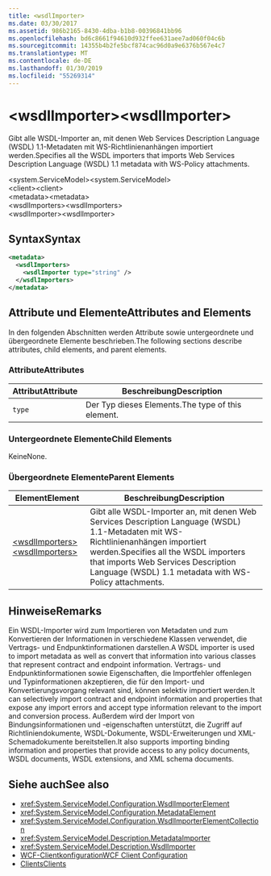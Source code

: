 ```yaml
---
title: <wsdlImporter>
ms.date: 03/30/2017
ms.assetid: 986b2165-8430-4dba-b1b8-00396841bb96
ms.openlocfilehash: bd6c8661f94610d932ffee631aee7ad060f04c6b
ms.sourcegitcommit: 14355b4b2fe5bcf874cac96d0a9e6376b567e4c7
ms.translationtype: MT
ms.contentlocale: de-DE
ms.lasthandoff: 01/30/2019
ms.locfileid: "55269314"
---
```

# <a name="wsdlimporter"></a><span data-ttu-id="fd326-101">\<wsdlImporter></span><span class="sxs-lookup"><span data-stu-id="fd326-101">\<wsdlImporter></span></span>
<span data-ttu-id="fd326-102">Gibt alle WSDL-Importer an, mit denen Web Services Description Language (WSDL) 1.1-Metadaten mit WS-Richtlinienanhängen importiert werden.</span><span class="sxs-lookup"><span data-stu-id="fd326-102">Specifies all the WSDL importers that imports Web Services Description Language (WSDL) 1.1 metadata with WS-Policy attachments.</span></span>  
  
<span data-ttu-id="fd326-103">\<system.ServiceModel></span><span class="sxs-lookup"><span data-stu-id="fd326-103">\<system.ServiceModel></span></span>  
<span data-ttu-id="fd326-104">\<client></span><span class="sxs-lookup"><span data-stu-id="fd326-104">\<client></span></span>  
<span data-ttu-id="fd326-105">\<metadata></span><span class="sxs-lookup"><span data-stu-id="fd326-105">\<metadata></span></span>  
<span data-ttu-id="fd326-106">\<wsdlImporters></span><span class="sxs-lookup"><span data-stu-id="fd326-106">\<wsdlImporters></span></span>  
<span data-ttu-id="fd326-107">\<wsdlImporter></span><span class="sxs-lookup"><span data-stu-id="fd326-107">\<wsdlImporter></span></span>  
  
## <a name="syntax"></a><span data-ttu-id="fd326-108">Syntax</span><span class="sxs-lookup"><span data-stu-id="fd326-108">Syntax</span></span>  
  
```xml  
<metadata>
  <wsdlImporters>
    <wsdlImporter type="string" />
  </wsdlImporters>
</metadata>
```  
  
## <a name="attributes-and-elements"></a><span data-ttu-id="fd326-109">Attribute und Elemente</span><span class="sxs-lookup"><span data-stu-id="fd326-109">Attributes and Elements</span></span>  
 <span data-ttu-id="fd326-110">In den folgenden Abschnitten werden Attribute sowie untergeordnete und übergeordnete Elemente beschrieben.</span><span class="sxs-lookup"><span data-stu-id="fd326-110">The following sections describe attributes, child elements, and parent elements.</span></span>  
  
### <a name="attributes"></a><span data-ttu-id="fd326-111">Attribute</span><span class="sxs-lookup"><span data-stu-id="fd326-111">Attributes</span></span>  
  
|<span data-ttu-id="fd326-112">Attribut</span><span class="sxs-lookup"><span data-stu-id="fd326-112">Attribute</span></span>|<span data-ttu-id="fd326-113">Beschreibung</span><span class="sxs-lookup"><span data-stu-id="fd326-113">Description</span></span>|  
|---------------|-----------------|  
|`type`|<span data-ttu-id="fd326-114">Der Typ dieses Elements.</span><span class="sxs-lookup"><span data-stu-id="fd326-114">The type of this element.</span></span>|  
  
### <a name="child-elements"></a><span data-ttu-id="fd326-115">Untergeordnete Elemente</span><span class="sxs-lookup"><span data-stu-id="fd326-115">Child Elements</span></span>  
 <span data-ttu-id="fd326-116">Keine</span><span class="sxs-lookup"><span data-stu-id="fd326-116">None.</span></span>  
  
### <a name="parent-elements"></a><span data-ttu-id="fd326-117">Übergeordnete Elemente</span><span class="sxs-lookup"><span data-stu-id="fd326-117">Parent Elements</span></span>  
  
|<span data-ttu-id="fd326-118">Element</span><span class="sxs-lookup"><span data-stu-id="fd326-118">Element</span></span>|<span data-ttu-id="fd326-119">Beschreibung</span><span class="sxs-lookup"><span data-stu-id="fd326-119">Description</span></span>|  
|-------------|-----------------|  
|[<span data-ttu-id="fd326-120">\<wsdlImporters></span><span class="sxs-lookup"><span data-stu-id="fd326-120">\<wsdlImporters></span></span>](../../../../../docs/framework/configure-apps/file-schema/wcf/wsdlimporters.md)|<span data-ttu-id="fd326-121">Gibt alle WSDL-Importer an, mit denen Web Services Description Language (WSDL) 1.1-Metadaten mit WS-Richtlinienanhängen importiert werden.</span><span class="sxs-lookup"><span data-stu-id="fd326-121">Specifies all the WSDL importers that imports Web Services Description Language (WSDL) 1.1 metadata with WS-Policy attachments.</span></span>|  
  
## <a name="remarks"></a><span data-ttu-id="fd326-122">Hinweise</span><span class="sxs-lookup"><span data-stu-id="fd326-122">Remarks</span></span>  
 <span data-ttu-id="fd326-123">Ein WSDL-Importer wird zum Importieren von Metadaten und zum Konvertieren der Informationen in verschiedene Klassen verwendet, die Vertrags- und Endpunktinformationen darstellen.</span><span class="sxs-lookup"><span data-stu-id="fd326-123">A WSDL importer is used to import metadata as well as convert that information into various classes that represent contract and endpoint information.</span></span> <span data-ttu-id="fd326-124">Vertrags- und Endpunktinformationen sowie Eigenschaften, die Importfehler offenlegen und Typinformationen akzeptieren, die für den Import- und Konvertierungsvorgang relevant sind, können selektiv importiert werden.</span><span class="sxs-lookup"><span data-stu-id="fd326-124">It can selectively import contract and endpoint information and properties that expose any import errors and accept type information relevant to the import and conversion process.</span></span> <span data-ttu-id="fd326-125">Außerdem wird der Import von Bindungsinformationen und -eigenschaften unterstützt, die Zugriff auf Richtliniendokumente, WSDL-Dokumente, WSDL-Erweiterungen und XML-Schemadokumente bereitstellen.</span><span class="sxs-lookup"><span data-stu-id="fd326-125">It also supports importing binding information and properties that provide access to any policy documents, WSDL documents, WSDL extensions, and XML schema documents.</span></span>  
  
## <a name="see-also"></a><span data-ttu-id="fd326-126">Siehe auch</span><span class="sxs-lookup"><span data-stu-id="fd326-126">See also</span></span>
- <xref:System.ServiceModel.Configuration.WsdlImporterElement>
- <xref:System.ServiceModel.Configuration.MetadataElement>
- <xref:System.ServiceModel.Configuration.WsdlImporterElementCollection>
- <xref:System.ServiceModel.Description.MetadataImporter>
- <xref:System.ServiceModel.Description.WsdlImporter>
- [<span data-ttu-id="fd326-127">WCF-Clientkonfiguration</span><span class="sxs-lookup"><span data-stu-id="fd326-127">WCF Client Configuration</span></span>](../../../../../docs/framework/wcf/feature-details/client-configuration.md)
- [<span data-ttu-id="fd326-128">Clients</span><span class="sxs-lookup"><span data-stu-id="fd326-128">Clients</span></span>](../../../../../docs/framework/wcf/feature-details/clients.md)
